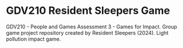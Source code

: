 # GDV210 Resident Sleepers Game
 GDV210 - People and Games Assessment 3 - Games for Impact. Group game project repository created by Resident Sleepers (2024). Light pollution impact game.

